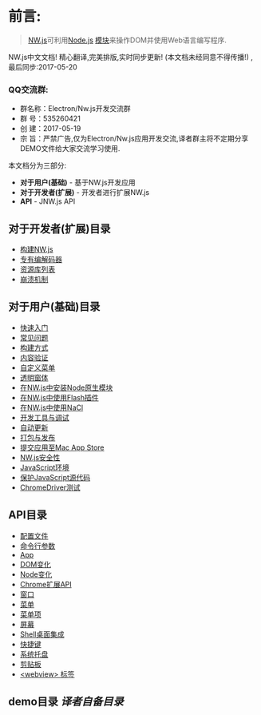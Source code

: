 # 前言:
> [NW.js](http://nwjs.io)可利用[Node.js](https://nodejs.org/) [模块](https://www.npmjs.org/)来操作DOM并使用Web语言编写程序.

NW.js中文文档! 精心翻译,完美排版,实时同步更新! (本文档未经同意不得传播!) , 最后同步:2017-05-20

### QQ交流群:
- 群名称：Electron/Nw.js开发交流群
- 群   号：535260421
- 创   建：2017-05-19
- 宗   旨：严禁广告,仅为Electron/Nw.js应用开发交流,译者群主将不定期分享DEMO文件给大家交流学习使用.

本文档分为三部分:

* **对于用户(基础)** - 基于NW.js开发应用
* **对于开发者(扩展)** - 开发者进行扩展NW.js
* **API** -  JNW.js API


## 对于开发者(扩展)目录
* [构建NW.js](For-Developers/Building-NW.js.md)    
* [专有编解码器](For-Developers/Enable-Proprietary-Codecs.md)   
* [资源库列表](For-Developers/Repositories.md)
* [崩溃机制](For-Developers/Understanding-Crash-Dump.md)             

## 对于用户(基础)目录

* [快速入门](For-Users/Getting-Started.md)
* [常见问题](For-Users/FAQ.md)
* [构建方式](For-Users/Advanced/Build-Flavors.md)
* [内容验证](For-Users/Advanced/Content-Verification.md)
* [自定义菜单](For-Users/Advanced/Customize-Menubar.md)
* [透明窗体](For-Users/Advanced/Transparent-Window.md)
* [在NW.js中安装Node原生模块](For-Users/Advanced/Use-Native-Node-Modules.md)
* [在NW.js中使用Flash插件](For-Users/Advanced/Use-Flash-Plugin.md)
* [在NW.js中使用NaCl](For-Users/Advanced/Use-NaCl-in-NW.js.md)
* [开发工具与调试](For-Users/Debugging-with-DevTools.md)
* [自动更新](For-Users/Advanced/Autoupdates.md)
* [打包与发布](For-Users/Package-and-Distribute.md)
* [提交应用至Mac App Store](For-Users/Advanced/Support-for-Mac-App-Store.md)
* [NW.js安全性](For-Users/Advanced/Security-in-NW.js.md)
* [JavaScript环境](For-Users/Advanced/JavaScript-Contexts-in-NW.js.md)
* [保护JavaScript源代码](For-Users/Advanced/Protect-JavaScript-Source-Code.md)
* [ChromeDriver测试](For-Users/Advanced/Test-with-ChromeDriver.md)    

## API目录
* [配置文件](References/Manifest-Format.md)
* [命令行参数](References/Command-Line-Options.md)
* [App](References/App.md)
* [DOM变化](References/Changes-to-DOM.md)
* [Node变化](References/Changes-to-Node.md)
* [Chrome扩展API](References/Chrome-Extension-APIs.md)
* [窗口](References/Window.md)
* [菜单](References/Menu.md)
* [菜单项](References/MenuItem.md)
* [屏幕](References/Screen.md)
* [Shell桌面集成](References/Shell.md)
* [快捷键](Shortcut.md)
* [系统托盘](References/Tray.md)
* [剪贴板](References/Clipboard.md)   
* [&lt;webview&gt; 标签](References/webview-Tag.md)                    

## demo目录 _译者自备目录_
